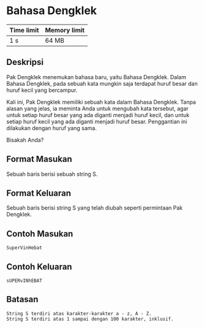 # Bahasa Dengklek

Time limit | Memory limit
---------- | ------------
1 s | 64 MB

## Deskripsi
Pak Dengklek menemukan bahasa baru, yaitu Bahasa Dengklek. Dalam Bahasa Dengklek, pada sebuah kata mungkin saja terdapat huruf besar dan huruf kecil yang bercampur.

Kali ini, Pak Dengklek memiliki sebuah kata dalam Bahasa Dengklek. Tanpa alasan yang jelas, ia meminta Anda untuk mengubah kata tersebut, agar untuk setiap huruf besar yang ada diganti menjadi huruf kecil, dan untuk setiap huruf kecil yang ada diganti menjadi huruf besar. Penggantian ini dilakukan dengan huruf yang sama.

Bisakah Anda?

## Format Masukan
Sebuah baris berisi sebuah string S.

## Format Keluaran
Sebuah baris berisi string S yang telah diubah seperti permintaan Pak Dengklek.

## Contoh Masukan
    SuperVinHebat
## Contoh Keluaran
    sUPERvINhEBAT
## Batasan
    String S terdiri atas karakter-karakter a - z, A - Z.
    String S terdiri atas 1 sampai dengan 100 karakter, inklusif.